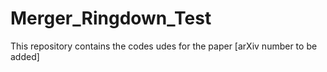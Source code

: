 # Merger_Ringdown_Test
This repository contains the codes udes for the paper [arXiv number to be added]
